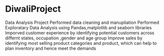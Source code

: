 # DiwaliProject
Data Analysis Project
Performed data cleaning and manupliation 
Performed Exploratary Data Analysis using Pandas,matplotlib and seaborn libraries
Imporved customer experience by identifying potential customers across differnt states,
occupation ,gender and age group 
Improve sales by identifying most selling product categories and product, which can help to plan inventory and hence meet the demands  
